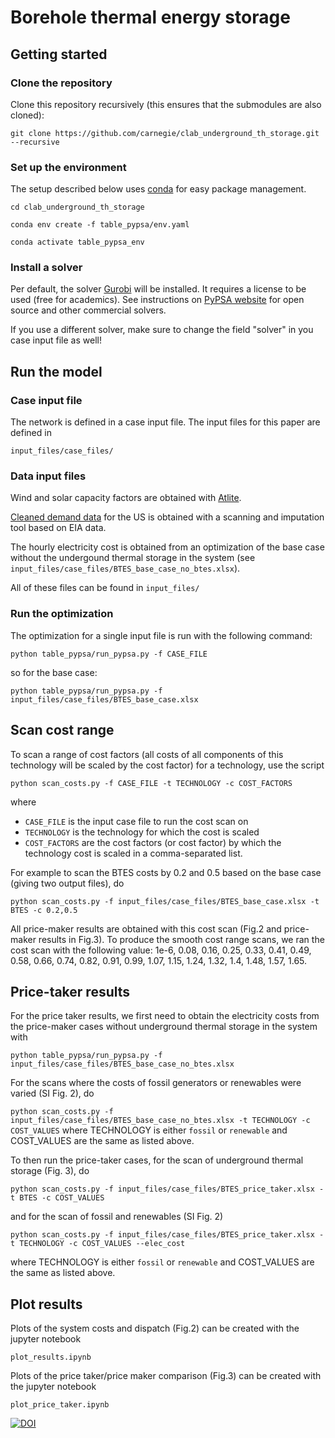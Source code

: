 # Borehole thermal energy storage

## Getting started

### Clone the repository

Clone this repository recursively (this ensures that the submodules are also cloned):

```git clone https://github.com/carnegie/clab_underground_th_storage.git --recursive```

### Set up the environment

The setup described below uses [conda](https://docs.conda.io/en/latest/miniconda.html) for easy package management.

   ```cd clab_underground_th_storage```

   ```conda env create -f table_pypsa/env.yaml```

   ```conda activate table_pypsa_env```

### Install a solver

Per default, the solver [Gurobi](https://www.gurobi.com/) will be installed. It requires a license to be used (free for academics). See instructions on [PyPSA website](https://pypsa.readthedocs.io/en/latest/installation.html#getting-a-solver-for-optimisation) for open source and other commercial solvers.

If you use a different solver, make sure to change the field "solver" in you case input file as well!

## Run the model

### Case input file

The network is defined in a case input file. The input files for this paper are defined in

```input_files/case_files/```

### Data input files

Wind and solar capacity factors are obtained with [Atlite](https://github.com/PyPSA/atlite).

[Cleaned demand data](https://github.com/truggles/EIA_Cleaned_Hourly_Electricity_Demand_Data/tree/v1.4) for the US is obtained with a scanning and imputation tool based on EIA data.

The hourly electricity cost is obtained from an optimization of the base case without the undergound thermal storage in the system (see ```input_files/case_files/BTES_base_case_no_btes.xlsx```).

All of these files can be found in 
```input_files/```

### Run the optimization

The optimization for a single input file is run with the following command:

```python table_pypsa/run_pypsa.py -f CASE_FILE```

so for the base case:

```python table_pypsa/run_pypsa.py -f input_files/case_files/BTES_base_case.xlsx```


## Scan cost range

To scan a range of cost factors (all costs of all components of this technology will be scaled by the cost factor) for a technology, use the script

```python scan_costs.py -f CASE_FILE -t TECHNOLOGY -c COST_FACTORS```

where
 - ```CASE_FILE``` is the input case file to run the cost scan on
 - ```TECHNOLOGY``` is the technology for which the cost is scaled
 - ```COST_FACTORS``` are the cost factors (or cost factor) by which the technology cost is scaled in a comma-separated list.

For example to scan the BTES costs by 0.2 and 0.5 based on the base case (giving two output files), do

```python scan_costs.py -f input_files/case_files/BTES_base_case.xlsx -t BTES -c 0.2,0.5```

All price-maker results are obtained with this cost scan (Fig.2 and price-maker results in Fig.3).
To produce the smooth cost range scans, we ran the cost scan with the following value: 1e-6, 0.08, 0.16, 0.25, 0.33, 0.41, 0.49, 0.58, 0.66, 0.74, 0.82, 0.91, 0.99, 1.07, 1.15, 1.24, 1.32, 1.4, 1.48, 1.57, 1.65.

## Price-taker results

For the price taker results, we first need to obtain the electricity costs from the price-maker cases without underground thermal storage in the system with

```python table_pypsa/run_pypsa.py -f input_files/case_files/BTES_base_case_no_btes.xlsx```

For the scans where the costs of fossil generators or renewables were varied (SI Fig. 2), do

```python scan_costs.py -f input_files/case_files/BTES_base_case_no_btes.xlsx -t TECHNOLOGY -c COST_VALUES```
where TECHNOLOGY is either ```fossil``` or ```renewable``` and COST_VALUES are the same as listed above.

To then run the price-taker cases, for the scan of underground thermal storage (Fig. 3), do

```python scan_costs.py -f input_files/case_files/BTES_price_taker.xlsx -t BTES -c COST_VALUES```

 and for the scan of fossil and renewables (SI Fig. 2)

```python scan_costs.py -f input_files/case_files/BTES_price_taker.xlsx -t TECHNOLOGY -c COST_VALUES --elec_cost```

where TECHNOLOGY is either ```fossil``` or ```renewable``` and COST_VALUES are the same as listed above.


## Plot results

Plots of the system costs and dispatch (Fig.2) can be created with the jupyter notebook

```plot_results.ipynb```

Plots of the price taker/price maker comparison (Fig.3) can be created with the jupyter notebook

```plot_price_taker.ipynb```

[![DOI](https://zenodo.org/badge/608204677.svg)](https://doi.org/10.5281/zenodo.14928612)
